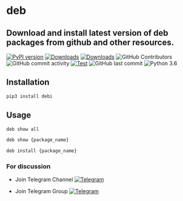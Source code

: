 # deb

## Download and install latest version of deb packages from github and other resources.

 [![PyPI version](https://badge.fury.io/py/debi.svg)](https://pypi.org/project/debi/)
 [![Downloads](https://pepy.tech/badge/debi/month)](https://pepy.tech/project/debi)
 [![Downloads](https://static.pepy.tech/personalized-badge/debi?period=total&units=international_system&left_color=green&right_color=blue&left_text=Total%20Downloads)](https://pepy.tech/project/debi)
 ![GitHub Contributors](https://img.shields.io/github/contributors/jakbin/deb)
 ![GitHub commit activity](https://img.shields.io/github/commit-activity/m/jakbin/deb)
 [![Test](https://github.com/jakbin/deb/actions/workflows/Test.yml/badge.svg)](https://github.com/jakbin/deb/actions/workflows/Test.yml)
 ![GitHub last commit](https://img.shields.io/github/last-commit/jakbin/deb)
 ![Python 3.6](https://img.shields.io/badge/python-3.6-yellow.svg)


## Installation

```bash
pip3 install debi
```

## Usage

```bash
deb show all

deb show {package_name}

deb install {package_name}
```

### For discussion 

* Join Telegram Channel [![Telegram](https://img.shields.io/badge/@debhub1-%23F7DF1C?style=flat-square&logo=telegram&logoColor=white)](https://t.me/debhub1)

* Join Telegram Group [![Telegram](https://img.shields.io/badge/@debhub2-%23F7DF1C?style=flat-square&logo=telegram&logoColor=white)](https://t.me/debhub2)
